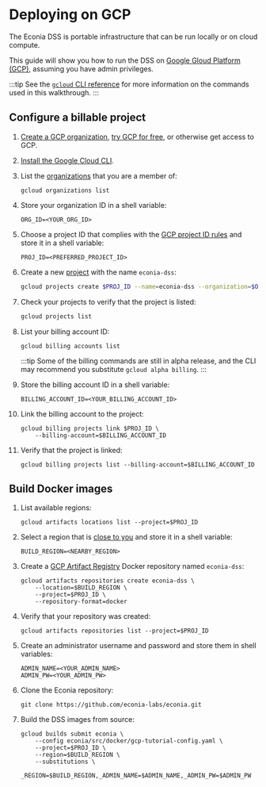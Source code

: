 # Deploying on GCP

The Econia DSS is portable infrastructure that can be run locally or on cloud compute.

This guide will show you how to run the DSS on [Google Gloud Platform (GCP)](https://cloud.google.com/), assuming you have admin privileges.

:::tip
See the [`gcloud` CLI reference](https://cloud.google.com/sdk/gcloud/reference/) for more information on the commands used in this walkthrough.
:::

## Configure a billable project

1. [Create a GCP organization](https://cloud.google.com/resource-manager/docs/creating-managing-organization), [try GCP for free](https://cloud.google.com/free), or otherwise get access to GCP.

1. [Install the Google Cloud CLI](https://cloud.google.com/sdk/docs/install-sdk).

1. List the [organizations](https://cloud.google.com/resource-manager/docs/cloud-platform-resource-hierarchy#organizations) that you are a member of:

    ```
    gcloud organizations list
    ```

1. Store your organization ID in a shell variable:

    ```
    ORG_ID=<YOUR_ORG_ID>
    ```

1. Choose a project ID that complies with the [GCP project ID rules](https://cloud.google.com/sdk/gcloud/reference/projects/create) and store it in a shell variable:

    ```
    PROJ_ID=<PREFERRED_PROJECT_ID>
    ```

1. Create a new [project](https://cloud.google.com/storage/docs/projects) with the name `econia-dss`:

    ```sh
    gcloud projects create $PROJ_ID --name=econia-dss --organization=$ORG_ID
    ```

1. Check your projects to verify that the project is listed:

    ```sh
    gcloud projects list
    ```

1. List your billing account ID:

    ```
    gcloud billing accounts list
    ```

    :::tip
    Some of the billing commands are still in alpha release, and the CLI may recommend you substitute `gcloud alpha billing`.
    :::

1. Store the billing account ID in a shell variable:

    ```
    BILLING_ACCOUNT_ID=<YOUR_BILLING_ACCOUNT_ID>
    ```

1. Link the billing account to the project:

    ```
    gcloud billing projects link $PROJ_ID \
        --billing-account=$BILLING_ACCOUNT_ID
    ```

1. Verify that the project is linked:

    ```
    gcloud billing projects list --billing-account=$BILLING_ACCOUNT_ID
    ```

## Build Docker images

1. List available regions:

    ```
    gcloud artifacts locations list --project=$PROJ_ID
    ```

1. Select a region that is [close to you](https://cloud.google.com/artifact-registry/docs/repositories/repo-locations) and store it in a shell variable:

    ```
    BUILD_REGION=<NEARBY_REGION>
    ```

1. Create a [GCP Artifact Registry](https://cloud.google.com/artifact-registry/docs/overview) Docker repository named `econia-dss`:

    ```
    gcloud artifacts repositories create econia-dss \
        --location=$BUILD_REGION \
        --project=$PROJ_ID \
        --repository-format=docker
    ```

1. Verify that your repository was created:

    ```
    gcloud artifacts repositories list --project=$PROJ_ID
    ```

1. Create an administrator username and password and store them in shell variables:

    ```
    ADMIN_NAME=<YOUR_ADMIN_NAME>
    ADMIN_PW=<YOUR_ADMIN_PW>
    ```

1. Clone the Econia repository:

    ```
    git clone https://github.com/econia-labs/econia.git
    ```

1. Build the DSS images from source:

    ```
    gcloud builds submit econia \
        --config econia/src/docker/gcp-tutorial-config.yaml \
        --project=$PROJ_ID \
        --region=$BUILD_REGION \
        --substitutions \
            _REGION=$BUILD_REGION,_ADMIN_NAME=$ADMIN_NAME,_ADMIN_PW=$ADMIN_PW
    ```
